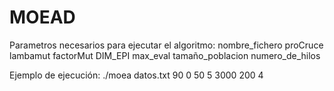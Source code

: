 # MOEAD
Parametros necesarios para ejecutar el algoritmo: 
nombre_fichero proCruce lambamut factorMut DIM_EPI max_eval tamaño_poblacion numero_de_hilos

Ejemplo de ejecución:
./moea datos.txt 90 0 50 5 3000 200 4
